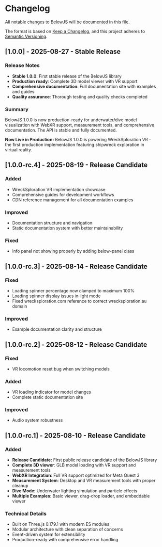 # Changelog

All notable changes to BelowJS will be documented in this file.

The format is based on [Keep a Changelog](https://keepachangelog.com/en/1.0.0/),
and this project adheres to [Semantic Versioning](https://semver.org/spec/v2.0.0.html).

## [1.0.0] - 2025-08-27 - Stable Release

### Release Notes
- **Stable 1.0.0**: First stable release of the BelowJS library
- **Production ready**: Complete 3D model viewer with VR support
- **Comprehensive documentation**: Full documentation site with examples and guides
- **Quality assurance**: Thorough testing and quality checks completed

### Summary
BelowJS 1.0.0 is now production-ready for underwater/dive model visualization with WebXR support, measurement tools, and comprehensive documentation. The API is stable and fully documented.

**Now Live in Production:** BelowJS 1.0.0 is powering WreckSploration VR - the first production implementation featuring shipwreck exploration in virtual reality.

## [1.0.0-rc.4] - 2025-08-19 - Release Candidate

### Added
- WreckSploration VR implementation showcase
- Comprehensive guides for development workflows
- CDN reference management for all documentation examples

### Improved
- Documentation structure and navigation
- Static documentation system with better maintainability

### Fixed
- Info panel not showing properly by adding below-panel class

## [1.0.0-rc.3] - 2025-08-14 - Release Candidate

### Fixed
- Loading spinner percentage now clamped to maximum 100%
- Loading spinner display issues in light mode
- Fixed wrecksploration.com reference to correct wrecksploration.au domain

### Improved
- Example documentation clarity and structure

## [1.0.0-rc.2] - 2025-08-12 - Release Candidate

### Fixed
- VR locomotion reset bug when switching models

### Added
- VR loading indicator for model changes
- Complete static documentation site

### Improved
- Audio system robustness

## [1.0.0-rc.1] - 2025-08-10 - Release Candidate

### Added
- **Release Candidate**: First public release candidate of the BelowJS library
- **Complete 3D viewer**: GLB model loading with VR support and measurement tools
- **WebXR Integration**: Full VR support optimized for Meta Quest 3
- **Measurement System**: Desktop and VR measurement tools with proper cleanup
- **Dive Mode**: Underwater lighting simulation and particle effects
- **Multiple Examples**: Basic viewer, drag-drop loader, and embeddable viewer

### Technical Details
- Built on Three.js 0.179.1 with modern ES modules
- Modular architecture with clean separation of concerns
- Event-driven system for extensibility
- Production-ready with comprehensive error handling